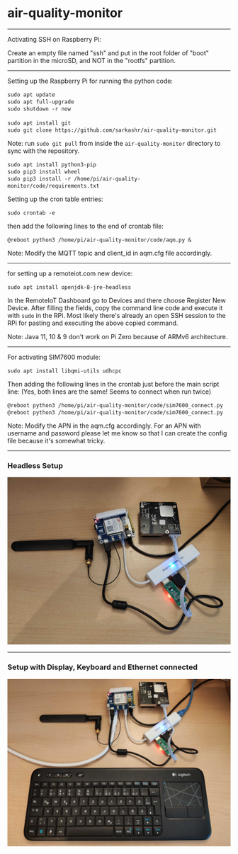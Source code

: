 # air-quality-monitor

--------------------------------------------------------------------------------

Activating SSH on Raspberry Pi:

Create an empty file named "ssh" and put in the root folder of "boot" partition in the microSD, and NOT in the "rootfs" partition.

--------------------------------------------------------------------------------

Setting up the Raspberry Pi for running the python code:
```
sudo apt update
sudo apt full-upgrade
sudo shutdown -r now

sudo apt install git
sudo git clone https://github.com/sarkashr/air-quality-monitor.git
```
Note: run `sudo git pull` from inside the `air-quality-monitor` directory to sync with the repository.

```
sudo apt install python3-pip
sudo pip3 install wheel
sudo pip3 install -r /home/pi/air-quality-monitor/code/requirements.txt
```

Setting up the cron table entries:
```
sudo crontab -e
```
then add the following lines to the end of crontab file:
```
@reboot python3 /home/pi/air-quality-monitor/code/aqm.py &
```
Note: Modify the MQTT topic and client_id in aqm.cfg file accordingly.

--------------------------------------------------------------------------------

for setting up a remoteiot.com new device:
```
sudo apt install openjdk-8-jre-headless
```

In the RemoteIoT Dashboard go to Devices and there choose Register New Device.
After filling the fields, copy the command line code and execute it with `sudo` in the RPi.
Most likely there's already an open SSH session to the RPi for pasting and executing the above copied command.

Note: Java 11, 10 & 9 don't work on Pi Zero because of ARMv6 architecture.

--------------------------------------------------------------------------------

For activating SIM7600 module:
```
sudo apt install libqmi-utils udhcpc
```
Then adding the following lines in the crontab just before the main script line:
(Yes, both lines are the same! Seems to connect when run twice)
```
@reboot python3 /home/pi/air-quality-monitor/code/sim7600_connect.py
@reboot python3 /home/pi/air-quality-monitor/code/sim7600_connect.py
```
Note: Modify the APN in the aqm.cfg accordingly. For an APN with username and password please let me know so that I can create the config file because it's somewhat tricky.

--------------------------------------------------------------------------------

### Headless Setup
![Headless Setup](images/setup_headless.jpg)

--------------------------------------------------------------------------------

### Setup with Display, Keyboard and Ethernet connected
![Setup with Display, Keyboard and Ethernet connected](images/setup_with_ui.jpg)
